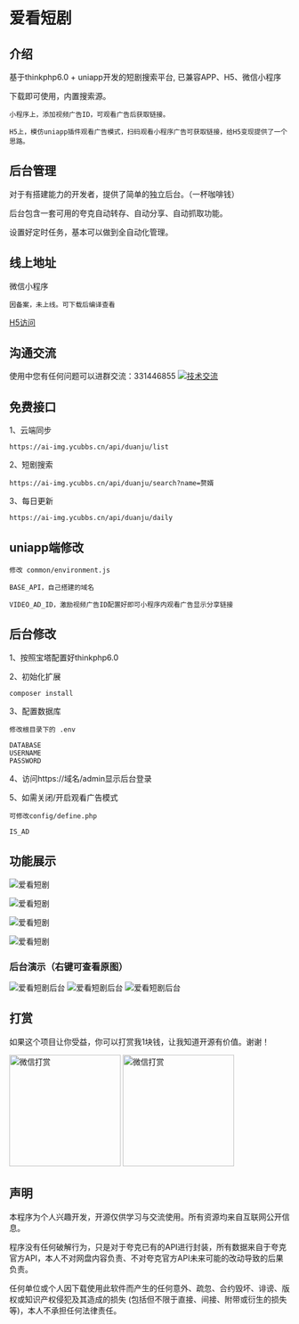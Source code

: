 # 爱看短剧

## 介绍

基于thinkphp6.0 + uniapp开发的短剧搜索平台, 已兼容APP、H5、微信小程序

下载即可使用，内置搜索源。

~~~
小程序上，添加视频广告ID，可观看广告后获取链接。
~~~

~~~
H5上，模仿uniapp插件观看广告模式，扫码观看小程序广告可获取链接，给H5变现提供了一个思路。
~~~

## 后台管理

对于有搭建能力的开发者，提供了简单的独立后台。（一杯咖啡钱）

后台包含一套可用的夸克自动转存、自动分享、自动抓取功能。

设置好定时任务，基本可以做到全自动化管理。

## 线上地址

微信小程序

~~~
因备案，未上线。可下载后编译查看
~~~

[H5访问](https://ai-img.ycubbs.cn/duanju/)

## 沟通交流

使用中您有任何问题可以进群交流：331446855 <a target="_blank" href="https://qm.qq.com/cgi-bin/qm/qr?k=alwjBo-4oy8uA3dN6m9xuevF9hxPn2Mg&jump_from=webapi"><img border="0" src="//pub.idqqimg.com/wpa/images/group.png" alt="技术交流" title="技术交流"></a>

## 免费接口

1、云端同步

~~~
https://ai-img.ycubbs.cn/api/duanju/list
~~~

2、短剧搜索

~~~
https://ai-img.ycubbs.cn/api/duanju/search?name=赘婿
~~~

3、每日更新

~~~
https://ai-img.ycubbs.cn/api/duanju/daily
~~~

## uniapp端修改

~~~
修改 common/environment.js 

BASE_API，自己搭建的域名

VIDEO_AD_ID，激励视频广告ID配置好即可小程序内观看广告显示分享链接
~~~

## 后台修改

1、按照宝塔配置好thinkphp6.0

2、初始化扩展

~~~
composer install
~~~

3、配置数据库

~~~
修改根目录下的 .env

DATABASE
USERNAME
PASSWORD

~~~

4、访问https://域名/admin显示后台登录

5、如需关闭/开启观看广告模式

~~~
可修改config/define.php

IS_AD
~~~

## 功能展示

![爱看短剧](https://files.ycubbs.cn/image/duanju/1.png)

![爱看短剧](https://files.ycubbs.cn/image/duanju/2.png)

![爱看短剧](https://files.ycubbs.cn/image/duanju/3.png)

![爱看短剧](https://files.ycubbs.cn/image/duanju/4.png)

### 后台演示（右键可查看原图）

![爱看短剧后台](https://files.ycubbs.cn/image/duanju/5.png)
![爱看短剧后台](https://files.ycubbs.cn/image/duanju/6.png)
![爱看短剧后台](https://files.ycubbs.cn/image/duanju/7.png)

## 打赏

如果这个项目让你受益，你可以打赏我1块钱，让我知道开源有价值。谢谢！

<img src="https://files.ycubbs.cn/image/public/wx-dashang.png" alt="微信打赏" style="width:200px;height: 200px" width="200" height="200"/>

<img src="https://files.ycubbs.cn/image/public/zfb-dashang.png" alt="微信打赏" style="width:200px;height: 200px" width="200" height="200"/>

## 声明

本程序为个人兴趣开发，开源仅供学习与交流使用。所有资源均来自互联网公开信息。

程序没有任何破解行为，只是对于夸克已有的API进行封装，所有数据来自于夸克官方API，本人不对网盘内容负责、不对夸克官方API未来可能的改动导致的后果负责。

任何单位或个人因下载使用此软件而产生的任何意外、疏忽、合约毁坏、诽谤、版权或知识产权侵犯及其造成的损失 (包括但不限于直接、间接、附带或衍生的损失等)，本人不承担任何法律责任。

